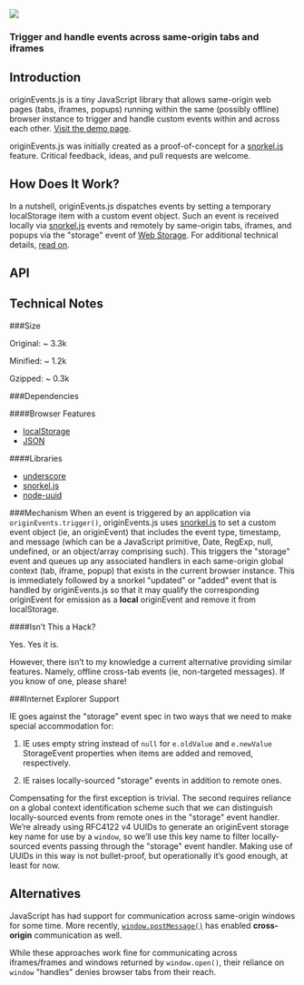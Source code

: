 ![](https://raw.github.com/hansifer/originEvents.js/gh-pages/images/logo_red.png)

### Trigger and handle events across same-origin tabs and iframes

Introduction
---

originEvents.js is a tiny JavaScript library that allows same-origin web pages (tabs, iframes, popups) running within the same (possibly offline) browser instance to trigger and handle custom events within and across each other. [Visit the demo page](http://hansifer.github.io/originEvents.js/).

originEvents.js was initially created as a proof-of-concept for a [snorkel.js](http://hansifer.github.io/snorkel.js/) feature. Critical feedback, ideas, and pull requests are welcome.

How Does It Work?
---

In a nutshell, originEvents.js dispatches events by setting a temporary localStorage item with a custom event object. Such an event is received locally via [snorkel.js](http://hansifer.github.io/snorkel.js/) events and remotely by same-origin tabs, iframes, and popups via the "storage" event of [Web Storage](http://www.w3.org/TR/webstorage/). For additional technical details, [read on](#technical-notes).

API
---

Technical Notes
---

###Size

Original:  ~ 3.3k

Minified:  ~ 1.2k

Gzipped:   ~ 0.3k

###Dependencies

####Browser Features
-	[localStorage](http://caniuse.com/#search=localStorage)
-	[JSON](http://caniuse.com/#search=JSON)

####Libraries
-	[underscore](https://github.com/jashkenas/underscore)
-	[snorkel.js](https://github.com/hansifer/snorkel.js)
-	[node-uuid](https://github.com/broofa/node-uuid)

###Mechanism
When an event is triggered by an application via ```originEvents.trigger()```, originEvents.js uses [snorkel.js](http://hansifer.github.io/snorkel.js/) to set a custom event object (ie, an originEvent) that includes the event type, timestamp, and message (which can be a JavaScript primitive, Date, RegExp, null, undefined, or an object/array comprising such). This triggers the "storage" event and queues up any associated handlers in each same-origin global context (tab, iframe, popup) that exists in the current browser instance. This is immediately followed by a snorkel "updated" or "added" event that is handled by originEvents.js so that it may qualify the corresponding originEvent for emission as a **local** originEvent and remove it from localStorage.

####Isn’t This a Hack?

Yes. Yes it is.

However, there isn’t to my knowledge a current alternative providing similar features. Namely, offline cross-tab events (ie, non-targeted messages). If you know of one, please share!

###Internet Explorer Support

IE goes against the "storage" event spec in two ways that we need to make special accommodation for:

1)	IE uses empty string instead of ```null``` for ```e.oldValue``` and ```e.newValue``` StorageEvent properties when items are added and removed, respectively.

2)	IE raises locally-sourced "storage" events in addition to remote ones.

Compensating for the first exception is trivial. The second requires reliance on a global context identification scheme such that we can distinguish locally-sourced events from remote ones in the "storage" event handler. We’re already using RFC4122 v4 UUIDs to generate an originEvent storage key name for use by a ```window```, so we’ll use this key name to filter locally-sourced events passing through the "storage" event handler. Making use of UUIDs in this way is not bullet-proof, but operationally it’s good enough, at least for now.

Alternatives
---

JavaScript has had support for communication across same-origin windows for some time. More recently, [```window.postMessage()```](https://developer.mozilla.org/en-US/docs/Web/API/Window.postMessage) has enabled **cross-origin** communication as well. 

While these approaches work fine for communicating across iframes/frames and windows returned by ```window.open()```, their reliance on ```window``` "handles" denies browser tabs from their reach.


